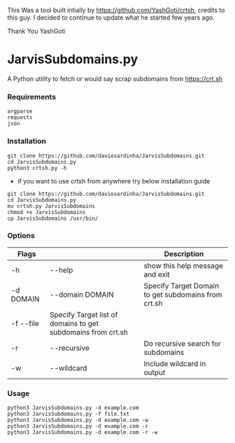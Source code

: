 This Was a tool built intially by https://github.com/YashGoti/crtsh, credits to this guy.
I decided to continue to update what he started few years ago.

Thank You YashGoti




# JarvisSubdomains.py
A Python utility to fetch or would say scrap subdomains from https://crt.sh

### Requirements
```
argparse
requests
json
```

### Installation
```
git clone https://github.com/daviosardinha/JarvisSubdomains.git
cd JarvisSubdomains.py
python3 crtsh.py -h
```
* if you want to use crtsh from anywhere try below installation guide
```
git clone https://github.com/daviosardinha/JarvisSubdomains.git
cd JarvisSubdomains.py
mv crtsh.py JarvisSubdomains
chmod +x JarvisSubdomains
cp JarvisSubdomains /usr/bin/
```

### Options
|Flags||Description|
|-|-|-|
|-h|--help|show this help message and exit|
|-d DOMAIN|--domain DOMAIN|Specify Target Domain to get subdomains from crt.sh|
|-f --file| Specify Target list of domains to get subdomains from crt.sh
|-r|--recursive|Do recursive search for subdomains|
|-w|--wildcard|Include wildcard in output|

### Usage
```
python3 JarvisSubdomains.py -d example.com
python3 JarvisSubdomains.py -f file.txt
python3 JarvisSubdomains.py -d example.com -w
python3 JarvisSubdomains.py -d example.com -r
python3 JarvisSubdomains.py -d example.com -r -w
```
